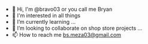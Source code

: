 - 👋 Hi, I'm @bravo03 or you call me Bryan 
- 👀 I'm interested in all things
- 🌱 I’m currently learning  ...
- 💞️ I’m looking to collaborate on  shop store projects ...
- 📫 How to reach me bs.meza03@gmail.com

<!---
bravo03/bravo03 is a ✨ special ✨ repository because its `README.md` (this file) appears on your GitHub profile.
You can click the Preview link to take a look at your changes.
--->
